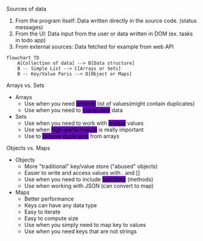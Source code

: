 Sources of data
1. From the program itself: Data written directly in the source code. (status messages)
2. From the UI: Data input from the user or data written in DOM (ex. tasks in todo app)
3. From external sources: Data fetched for example from web API

```mermaid
flowchart TD
    A[Collection of data] --> B[Data structure]
    B -- Simple List --> C[Arrays or Sets]
    B -- Key/Value Paris --> D[Object or Maps]
```

Arrays vs. Sets
- Arrays
	- Use when you need <mark style="background: #650BB3;">ordered</mark> list of values(might contain duplicates)
	- Use when you need to <mark style="background: #650BB3;">manipulate</mark> data
- Sets
	- Use when you need to work with <mark style="background: #650BB3;">unique</mark> values
	- Use when <mark style="background: #650BB3;">high-performance</mark> is really important
	- Use to <mark style="background: #650BB3;">remove duplicates</mark> from arrays

Objects vs. Maps
- Objects
	- More "traditional" key/value store ("abused" objects)
	- Easier to write and access values with . and []
	- Use when you need to include <mark style="background: #650BB3;">functions</mark> (methods)
	- Use when working with JSON (can convert to map)
- Maps
	- Better performance
	- Keys can have any data type 
	- Easy to iterate
	- Easy to compute size
	- Use when you simply need to map key to values
	- Use when you need keys that are not strings 